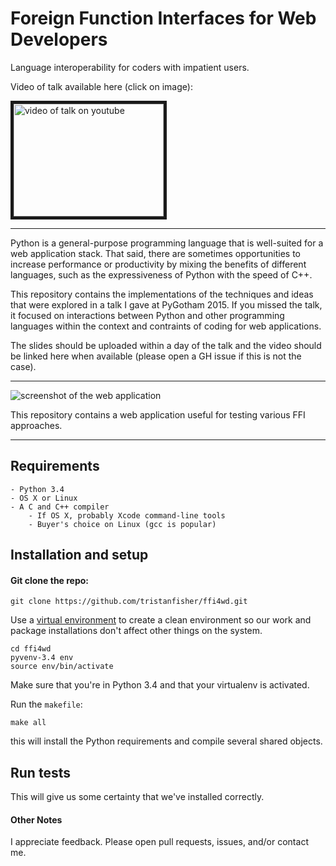 # Foreign Function Interfaces for Web Developers

Language interoperability for coders with impatient users.

Video of talk available here (click on image): 

<a href="https://www.youtube.com/watch?v=Dpdl76rn7P8" target="_blank"><img src="http://img.youtube.com/vi/Dpdl76rn7P8/0.jpg" alt="video of talk on youtube" width="240" height="180" border="5" /></a>

---

Python is a general-purpose programming language that is well-suited for a web application stack.  That said, there are sometimes opportunities to increase performance or productivity by mixing the benefits of different languages,
such as the expressiveness of Python with the speed of C++.


This repository contains the implementations of the techniques and ideas that were explored in a talk I gave at PyGotham 2015.  If you missed the talk, it focused on interactions between Python and other programming languages within the context and contraints of coding for web applications.

The slides should be uploaded within a day of the talk and the video should be linked here when available (please open a GH issue if this is not the case).

----

![screenshot of the web application](https://raw.github.com/tristanfisher/ffi4wd/master/ffi4wd.png)

This repository contains a web application useful for testing various FFI approaches.

----

## Requirements

	- Python 3.4
	- OS X or Linux
	- A C and C++ compiler
	    - If OS X, probably Xcode command-line tools
	    - Buyer's choice on Linux (gcc is popular)

## Installation and setup

#### Git clone the repo:

    git clone https://github.com/tristanfisher/ffi4wd.git


Use a [virtual environment](https://docs.python.org/3/library/venv.html) to create a clean environment so our work and package installations don't affect other things on the system.

    cd ffi4wd
    pyvenv-3.4 env
    source env/bin/activate

Make sure that you're in Python 3.4 and that your virtualenv is activated.

Run the `makefile`:

	make all

this will install the Python requirements and compile several shared objects.

## Run tests

This will give us some certainty that we've installed correctly.

#### Other Notes

I appreciate feedback.  Please open pull requests, issues, and/or contact me.
